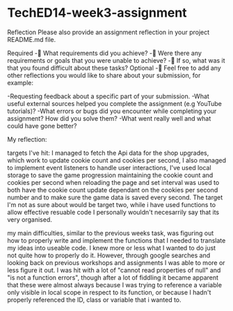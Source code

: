 # TechED14-week3-assignment

Reflection
Please also provide an assignment reflection in your project README.md file.

Required
-🎯 What requirements did you achieve?
-🎯 Were there any requirements or goals that you were unable to achieve?
-🎯 If so, what was it that you found difficult about these tasks?
Optional
-🏹 Feel free to add any other reflections you would like to share about your submission, for example:

-Requesting feedback about a specific part of your submission.
-What useful external sources helped you complete the assignment (e.g YouTube tutorials)?
-What errors or bugs did you encounter while completing your assignment? How did you solve them?
-What went really well and what could have gone better?

My reflection:

targets I've hit: I managed to fetch the Api data for the shop upgrades, which work to update cookie count and cookies per second, I also managed to implement event listeners to handle user interactions, I've used local storage to save the game progression maintaining the cookie count and cookies per second when reloading the page and set interval was used to both have the cookie count update dependant on the cookies per second number and to make sure the game data is saved every second. The target I'm not as sure about would be target two, while i have used functions to allow effective resuable code I personally wouldn't necesarrily say that its very organised.

my main difficulties, similar to the previous weeks task, was figuring out how to properly write and implement the functions that I needed to translate my ideas into useable code. I knew more or less what I wanted to do just not quite how to properly do it. However, through google searches and looking back on previous workshops and assignments I was able to more or less figure it out. I was hit with a lot of "cannot read properties of null" and "is not a function errors", though after a lot of fiddling it became apparent that these were almost always because I was trying to reference a variable only visible in local scope in respect to its function, or because I hadn't properly referenced the ID, class or variable that i wanted to.
